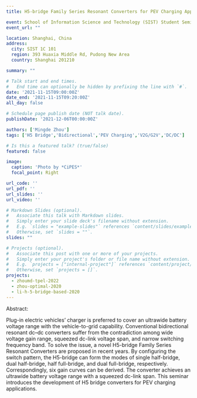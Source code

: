 ```yaml
---
title: H5-bridge Family Series Resonant Converters for PEV Charging Applications

event: School of Information Science and Technology (SIST) Student Seminar
event_url: ""

location: Shanghai, China
address:
  city: SIST 1C 101
  region: 393 Huaxia Middle Rd, Pudong New Area
  country: Shanghai 201210

summary: ""

# Talk start and end times.
#   End time can optionally be hidden by prefixing the line with `#`.
date: '2021-11-15T09:00:00Z'
date_end: '2021-11-15T09:20:00Z'
all_day: false

# Schedule page publish date (NOT talk date).
publishDate: '2021-12-06T00:00:00Z'

authors: ['Mingde Zhou']
tags: ['H5 Bridge','Bidirectional','PEV Charging','V2G/G2V','DC/DC']

# Is this a featured talk? (true/false)
featured: false

image:
  caption: 'Photo by *CiPES*'
  focal_point: Right

url_code: ''
url_pdf: ''
url_slides: ''
url_video: ''

# Markdown Slides (optional).
#   Associate this talk with Markdown slides.
#   Simply enter your slide deck's filename without extension.
#   E.g. `slides = "example-slides"` references `content/slides/example-slides.md`.
#   Otherwise, set `slides = ""`.
slides: ""

# Projects (optional).
#   Associate this post with one or more of your projects.
#   Simply enter your project's folder or file name without extension.
#   E.g. `projects = ["internal-project"]` references `content/project/deep-learning/index.md`.
#   Otherwise, set `projects = []`.
projects:
  - zhoumd-tpel-2022
  - zhou-optimal-2020
  - li-h-5-bridge-based-2020
---
```

Abstract:

Plug-in electric vehicles’ charger is preferred to cover an ultrawide battery voltage range with the vehicle-to-grid capability. Conventional bidirectional resonant dc–dc converters suffer from the contradiction among wide voltage gain range, squeezed dc-link voltage span, and narrow switching frequency band. To solve the issue, a novel H5-bridge Family Series Resonant Converters are proposed in recent years. By configuring the switch pattern, the H5-bridge can form the modes of single half-bridge, dual half-bridge, half full-bridge, and dual full-bridge, respectively. Correspondingly, six gain curves can be derived. The converter achieves an ultrawide battery voltage range with a squeezed dc-link span. This seminar introduces the development of H5 bridge converters for PEV charging applications.
